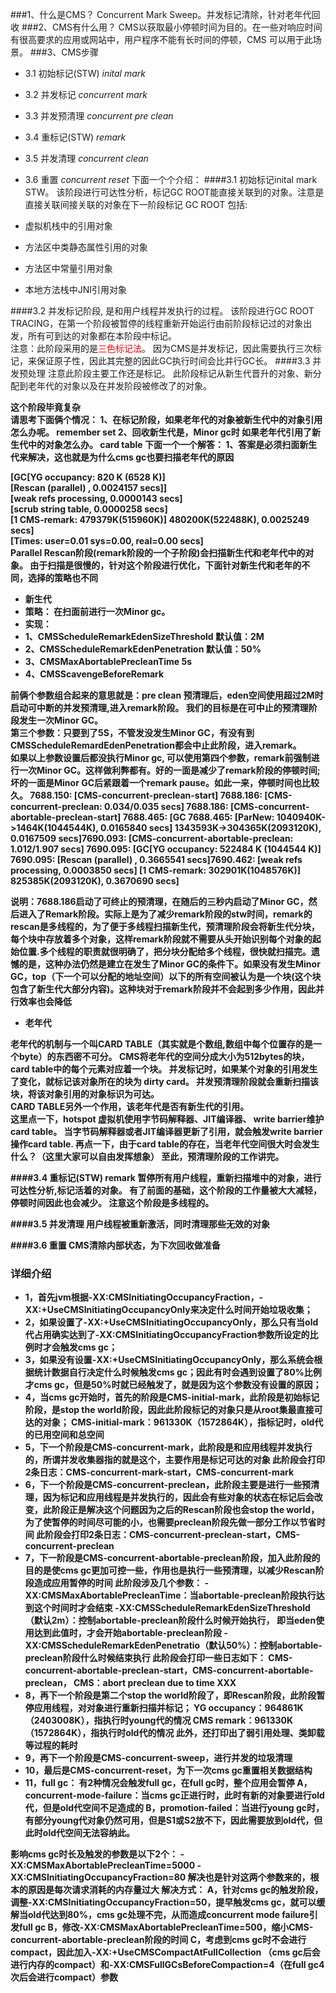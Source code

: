 
###1、什么是CMS？
Concurrent Mark Sweep。并发标记清除，针对老年代回收
###2、CMS有什么用？
CMS以获取最小停顿时间为目的。在一些对响应时间有很高要求的应用或网站中，用户程序不能有长时间的停顿，CMS 可以用于此场景。
###3、CMS步骤
* 3.1 初始标记(STW) *inital mark*
* 3.2 并发标记 *concurrent mark* 
* 3.3 并发预清理 *concurrent pre clean*
* 3.4 重标记(STW) *remark*
* 3.5 并发清理 *concurrent clean*
* 3.6 重置 *concurrent reset*
下面一个个介绍：
####3.1 初始标记inital mark STW。
该阶段进行可达性分析，标记GC ROOT能直接关联到的对象。注意是直接关联间接关联的对象在下一阶段标记
GC ROOT 包括:


* 虚拟机栈中的引用对象
* 方法区中类静态属性引用的对象
* 方法区中常量引用对象
* 本地方法栈中JNI引用对象


####3.2 并发标记阶段, 是和用户线程并发执行的过程。
该阶段进行GC ROOT TRACING，在第一个阶段被暂停的线程重新开始运行由前阶段标记过的对象出发，所有可到达的对象都在本阶段中标记。
<br/>
注意：此阶段采用的是<font color="red">三色标记法</font>。
因为CMS是并发标记，因此需要执行三次标记，来保证原子性，因此其完整的因此GC执行时间会比并行GC长。
####3.3 并发预处理
注意此阶段主要工作还是标记。
此阶段标记从新生代晋升的对象、新分配到老年代的对象以及在并发阶段被修改了的对象。

<b>这个阶段毕竟复杂</br>
请思考下面俩个情况：
  1、在标记阶段，如果老年代的对象被新生代中的对象引用怎么办呢。 remember set
  2、回收新生代是，Minor gc时 如果老年代引用了新生代中的对象怎么办。 card table
下面一个一个解答：
1、答案是必须扫面新生代来解决，这也就是为什么cms gc也要扫描老年代的原因

[GC[YG occupancy: 820 K (6528 K)]</br>
[Rescan (parallel) , 0.0024157 secs]]</br>
[weak refs processing, 0.0000143 secs]</br>
[scrub string table, 0.0000258 secs]</br>
[1 CMS-remark: 479379K(515960K)] 480200K(522488K), 0.0025249 secs]</br>
[Times: user=0.01 sys=0.00, real=0.00 secs]</br>
Parallel Rescan阶段(remark阶段的一个子阶段)会扫描新生代和老年代中的对象。
由于扫描是很慢的，针对这个阶段进行优化，下面针对新生代和老年的不同，选择的策略也不同
* 新生代
* 策略： 在扫面前进行一次Minor gc。
* 实现：
* 1、CMSScheduleRemarkEdenSizeThreshold 默认值：2M
* 2、CMSScheduleRemarkEdenPenetration 默认值：50%
* 3、CMSMaxAbortablePrecleanTime 5s
* 4、CMSScavengeBeforeRemark

前俩个参数组合起来的意思就是：pre clean 预清理后，eden空间使用超过2M时启动可中断的并发预清理,进入remark阶段。
我们的目标是在可中止的预清理阶段发生一次Minor GC。<br />
第三个参数：只要到了5S，不管发没发生Minor GC，有没有到CMSScheduleRemardEdenPenetration都会中止此阶段，进入remark。<br />
如果以上参数设置后都没执行Minor gc, 可以使用第四个参数，remark前强制进行一次Minor GC。这样做利弊都有。好的一面是减少了remark阶段的停顿时间;坏的一面是Minor GC后紧跟着一个remark pause。如此一来，停顿时间也比较久。
7688.150: [CMS-concurrent-preclean-start]
7688.186: [CMS-concurrent-preclean: 0.034/0.035 secs]
7688.186: [CMS-concurrent-abortable-preclean-start]
7688.465: [GC 7688.465: [ParNew: 1040940K->1464K(1044544K), 0.0165840 secs] 1343593K->304365K(2093120K), 
0.0167509 secs]7690.093: [CMS-concurrent-abortable-preclean: 1.012/1.907 secs] 7690.095: [GC[YG occupancy: 522484 K (1044544 K)]
7690.095: [Rescan (parallel) , 0.3665541 secs]7690.462: [weak refs processing, 0.0003850 secs] [1 CMS-remark: 302901K(1048576K)] 825385K(2093120K), 0.3670690 secs]

说明：7688.186启动了可终止的预清理，在随后的三秒内启动了Minor GC，然后进入了Remark阶段。实际上是为了减少remark阶段的stw时间，remark的rescan是多线程的，为了便于多线程扫描新生代，预清理阶段会将新生代分块，每个块中存放着多个对象，这样remark阶段就不需要从头开始识别每个对象的起始位置.多个线程的职责就很明确了，把分块分配给多个线程，很快就扫描完。遗憾的是，这种办法仍然是建立在发生了Minor GC的条件下。如果没有发生Minor GC，top（下一个可以分配的地址空间）以下的所有空间被认为是一个块(这个块包含了新生代大部分内容)。这种块对于remark阶段并不会起到多少作用，因此并行效率也会降低

* 老年代

老年代的机制与一个叫CARD TABLE（其实就是个数组,数组中每个位置存的是一个byte）的东西密不可分。
CMS将老年代的空间分成大小为512bytes的块，card table中的每个元素对应着一个块。
并发标记时，如果某个对象的引用发生了变化，就标记该对象所在的块为 dirty card。
并发预清理阶段就会重新扫描该块，将该对象引用的对象标识为可达。<br/>
CARD TABLE另外一个作用，该老年代是否有新生代的引用。<br/>
这里点一下，hotspot 虚拟机使用字节码解释器、JIT编译器、 write barrier维护 card table。
当字节码解释器或者JIT编译器更新了引用，就会触发write barrier操作card table.
再点一下，由于card table的存在，当老年代空间很大时会发生什么？（这里大家可以自由发挥想象）
至此，预清理阶段的工作讲完。

####3.4 重标记(STW) remark
暂停所有用户线程，重新扫描堆中的对象，进行可达性分析,标记活着的对象。
有了前面的基础，这个阶段的工作量被大大减轻，停顿时间因此也会减少。
注意这个阶段是多线程的。

####3.5 并发清理 
用户线程被重新激活，同时清理那些无效的对象


####3.6 重置
CMS清除内部状态，为下次回收做准备





### 详细介绍
* 1，首先jvm根据-XX:CMSInitiatingOccupancyFraction，-XX:+UseCMSInitiatingOccupancyOnly来决定什么时间开始垃圾收集；
* 2，如果设置了-XX:+UseCMSInitiatingOccupancyOnly，那么只有当old代占用确实达到了-XX:CMSInitiatingOccupancyFraction参数所设定的比例时才会触发cms gc；
* 3，如果没有设置-XX:+UseCMSInitiatingOccupancyOnly，那么系统会根据统计数据自行决定什么时候触发cms gc；因此有时会遇到设置了80%比例才cms gc，但是50%时就已经触发了，就是因为这个参数没有设置的原因；
* 4，当cms gc开始时，首先的阶段是CMS-initial-mark，此阶段是初始标记阶段，是stop the world阶段，因此此阶段标记的对象只是从root集最直接可达的对象；
     CMS-initial-mark：961330K（1572864K），指标记时，old代的已用空间和总空间
* 5，下一个阶段是CMS-concurrent-mark，此阶段是和应用线程并发执行的，所谓并发收集器指的就是这个，主要作用是标记可达的对象
       此阶段会打印2条日志：CMS-concurrent-mark-start，CMS-concurrent-mark
* 6，下一个阶段是CMS-concurrent-preclean，此阶段主要是进行一些预清理，因为标记和应用线程是并发执行的，因此会有些对象的状态在标记后会改变，此阶段正是解决这个问题因为之后的Rescan阶段也会stop the world，为了使暂停的时间尽可能的小，也需要preclean阶段先做一部分工作以节省时间
     此阶段会打印2条日志：CMS-concurrent-preclean-start，CMS-concurrent-preclean
* 7，下一阶段是CMS-concurrent-abortable-preclean阶段，加入此阶段的目的是使cms gc更加可控一些，作用也是执行一些预清理，以减少Rescan阶段造成应用暂停的时间
     此阶段涉及几个参数：
     -XX:CMSMaxAbortablePrecleanTime：当abortable-preclean阶段执行达到这个时间时才会结束
     -XX:CMSScheduleRemarkEdenSizeThreshold（默认2m）：控制abortable-preclean阶段什么时候开始执行，
      即当eden使用达到此值时，才会开始abortable-preclean阶段
     -XX:CMSScheduleRemarkEdenPenetratio（默认50%）：控制abortable-preclean阶段什么时候结束执行
      此阶段会打印一些日志如下：
     CMS-concurrent-abortable-preclean-start，CMS-concurrent-abortable-preclean，
      CMS：abort preclean due to time XXX
* 8，再下一个阶段是第二个stop the world阶段了，即Rescan阶段，此阶段暂停应用线程，对对象进行重新扫描并标记；
       YG occupancy：964861K（2403008K），指执行时young代的情况
       CMS remark：961330K（1572864K），指执行时old代的情况
      此外，还打印出了弱引用处理、类卸载等过程的耗时
* 9，再下一个阶段是CMS-concurrent-sweep，进行并发的垃圾清理
* 10，最后是CMS-concurrent-reset，为下一次cms gc重置相关数据结构
* 11，full gc：
有2种情况会触发full gc，在full gc时，整个应用会暂停
       A，concurrent-mode-failure：当cms gc正进行时，此时有新的对象要进行old代，但是old代空间不足造成的
       B，promotion-failed：当进行young gc时，有部分young代对象仍然可用，但是S1或S2放不下，因此需要放到old代，但此时old代空间无法容纳此。

影响cms gc时长及触发的参数是以下2个：
        -XX:CMSMaxAbortablePrecleanTime=5000
        -XX:CMSInitiatingOccupancyFraction=80
解决也是针对这两个参数来的，根本的原因是每次请求消耗的内存量过大
解决方式：
      A，针对cms gc的触发阶段，调整-XX:CMSInitiatingOccupancyFraction=50，提早触发cms gc，就可以缓解当old代达到80%，cms gc处理不完，从而造成concurrent mode failure引发full gc
     B，修改-XX:CMSMaxAbortablePrecleanTime=500，缩小CMS-concurrent-abortable-preclean阶段的时间
     C，考虑到cms gc时不会进行compact，因此加入-XX:+UseCMSCompactAtFullCollection
       （cms gc后会进行内存的compact）和-XX:CMSFullGCsBeforeCompaction=4（在full gc4次后会进行compact）参数




